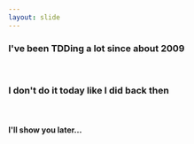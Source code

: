 ```yaml
---
layout: slide
---
```


### I've been TDDing a lot since about 2009

<br />

### I don't do it today like I did back then

<br />

#### I'll show you later...
